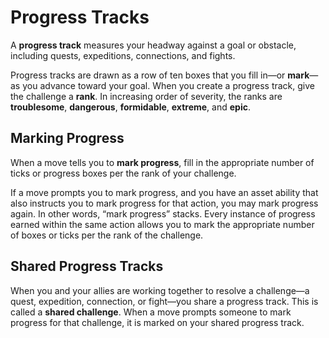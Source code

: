 # Progress Tracks

A **progress track** measures your headway against a goal or obstacle, including quests, expeditions, connections, and fights.

Progress tracks are drawn as a row of ten boxes that you fill in—or **mark**—as you advance toward your goal. When you create a progress track, give the challenge a **rank**. In increasing order of severity, the ranks are **troublesome**, **dangerous**, **formidable**, **extreme**, and **epic**.

## Marking Progress

When a move tells you to **mark progress**, fill in the appropriate number of ticks or progress boxes per the rank of your challenge.

If a move prompts you to mark progress, and you have an asset ability that also instructs you to mark progress for that action, you may mark progress again. In other words, “mark progress” stacks. Every instance of progress earned within the same action allows you to mark the appropriate number of boxes or ticks per the rank of the challenge.

<!-- image -->

## Shared Progress Tracks

When you and your allies are working together to resolve a challenge—a quest, expedition, connection, or fight—you share a progress track. This is called a **shared challenge**. When a move prompts someone to mark progress for that challenge, it is marked on your shared progress track.
